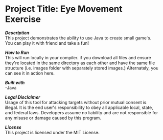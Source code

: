 # Project Title: Eye Movement Exercise


***Description***  
This project demonstrates the ability to use Java to create small game's. You can play it with friend and take a fun!

***How to Run***    
This will run locally in your compiler. if you download all files and ensure they're located in the same directory as each other and have the same file structure (i.e. images folder with separately stored images.) Alternately, you can see it in action here.

***Built with***    
-Java


***Legal Disclaimer***    
Usage of this tool for attacking targets without prior mutual consent is illegal. It is the end user's responsibility to obey all applicable local, state, and federal laws. Developers assume no liability and are not responsible for any misuse or damage caused by this program.

***License***    
This project is licensed under the MIT License.
